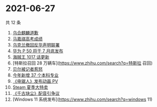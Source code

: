 # 2021-06-27

共 12 条

<!-- BEGIN -->
<!-- 最后更新时间 Sun Jun 27 2021 22:05:59 GMT+0800 (China Standard Time) -->

1. [乌合麒麟道歉](https://www.zhihu.com/search?q=乌合麒麟)
2. [马嘉祺高考成绩](https://www.zhihu.com/search?q=马嘉祺高考)
3. [乌克兰撤回反华声明联署](https://www.zhihu.com/search?q=乌克兰)
4. [华为 P 50 将于 7 月底发布](https://www.zhihu.com/search?q=华为p50)
5. [海贼王 1017 话更新](https://www.zhihu.com/search?q=海贼王)
6. [特斯拉召回 28 万辆车](https://www.zhihu.com/search?q=特斯拉 召回)
7. [贝尔被记者惹怒](https://www.zhihu.com/search?q=贝尔)
8. [今年新增 37 个本科专业](https://www.zhihu.com/search?q=新专业)
9. [《电锯人》发布动画 PV](https://www.zhihu.com/search?q=电锯人)
10. [Steam 夏季大特卖](https://www.zhihu.com/search?q=Steam)
11. [《千古玦尘》配音引争议](https://www.zhihu.com/search?q=千古玦尘配音)
12. [Windows 11 系统发布](https://www.zhihu.com/search?q=windows 11)

<!-- END -->

